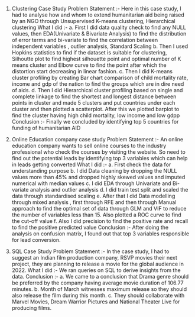 1.	Clustering Case Study
Problem Statement :-
    Here in this case study, I had to analyse how and whom to extend humanitarian aid being raised by an NGO through Unsupervised K-means clustering, Hierarchical clustering
What I did :-
    a. First I did data quality check to find any NULL values, then EDA(Univariate & Bivariate Analysis) to find the distribution of error terms and bi-variate to find the
       correlation between independent variables , outlier analysis, Standard Scaling
    b. Then I used Hopkins statistics to find if the dataset is suitable for clustering, Silhoutte plot to find highest silhouette point and optimal number of K means cluster          and Elbow curve to find the point after which the distortion start decreasing in linear fashion. 
    c. Then I did K-means cluster profiling by creating Bar chart comparison of child mortality rate, income and gdp of the nation to find the groups which are in dire need of          aids.
    d. Then I did Hierarchical cluster profiling based on single and complete linkage to find the shortest and longest distance between points in cluster and made 5 clusters and        put countries under each cluster and then plotted a scatterplot. After this we plotted barplot to find the cluster having high child mortality, low income and low gdpp
Conclusion :-
    Finally we concluded by identifying top 5 countries for funding of humanitarian AID

2. Online Education company case study
Problem Statement :-
    An online education company wants to sell online courses to the industry professional who check the courses by visiting the website. So need to find out the potential leads     by identifying top 3 variables which can help in leads getting converted
What I did :-
    a.	First check the data for understanding purpose
    b.	I did Data cleaning  by dropping the NULL values more than 45% and dropped highly skewed values and imputed numerical with median values 
    c.	I did EDA through Univariate and Bi-variate analysis and outlier analysis
    d.	I did train test split and scaled the data through standardised scaling
    e.	After that I did Data modelling through mixed analysis , first through RFE and then through Manual approach to find the optimal set of data through GLM and VIF to reduce
        the number of variables less than 15. Also plotted a ROC curve to find the cut-off value
    f.	Also I did precision to find the positive rate and recall to find the positive predicted value
Conclusion :-
    After doing the analysis on confusion matrix, I found out that top 3 variables responsible for lead conversion.

3.	SQL Case Study
Problem Statement :-
    In the case study, I had to suggest an Indian film production company, RSVP movies their next project, they are planning to release a movie for the global audience in 2022.
What I did :-
    We ran queries on SQL to derive insights from the data.
Conclusion :-
    a. We came to a conclusion that Drama genre should be preferred by the company having average movie duration of 106.77 minutes.
    b. Month of March witnesses maximum release so they should also release the film during this month.
    c. They should collaborate with Marvel Movies, Dream Warrior Pictures and National Theater Live for producing films.
